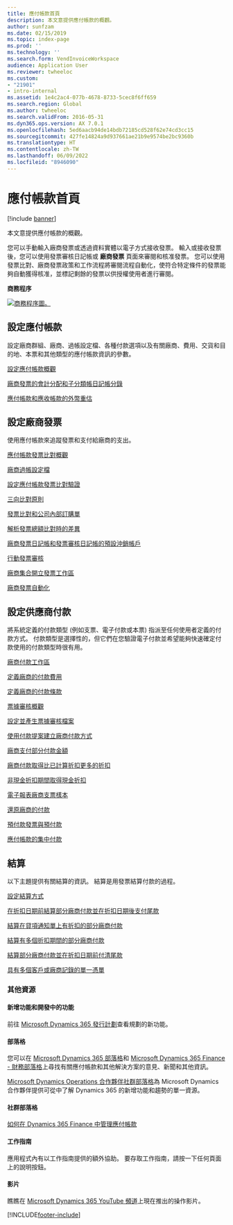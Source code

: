 ```yaml
---
title: 應付帳款首頁
description: 本文意提供應付帳款的概觀。
author: sunfzam
ms.date: 02/15/2019
ms.topic: index-page
ms.prod: ''
ms.technology: ''
ms.search.form: VendInvoiceWorkspace
audience: Application User
ms.reviewer: twheeloc
ms.custom:
- "21901"
- intro-internal
ms.assetid: 1e4c2ac4-077b-4678-8733-5cec8f6ff659
ms.search.region: Global
ms.author: twheeloc
ms.search.validFrom: 2016-05-31
ms.dyn365.ops.version: AX 7.0.1
ms.openlocfilehash: 5ed6aacb94de14bdb72185cd528f62e74cd3cc15
ms.sourcegitcommit: 427fe14824a9d937661ae21b9e9574be2bc9360b
ms.translationtype: HT
ms.contentlocale: zh-TW
ms.lasthandoff: 06/09/2022
ms.locfileid: "8946090"
---
```

# <a name="accounts-payable-home-page"></a>應付帳款首頁

[!include [banner](../includes/banner.md)]

本文意提供應付帳款的概觀。 

您可以手動輸入廠商發票或透過資料實體以電子方式接收發票。 輸入或接收發票後，您可以使用發票審核日記帳或 **廠商發票** 頁面來審閱和核准發票。 您可以使用發票比對、廠商發票政策和工作流程將審閱流程自動化，使符合特定條件的發票能夠自動獲得核准，並標記剩餘的發票以供授權使用者進行審閱。

**商務程序**

[![商務程序圖。](./media/AP-process.PNG)](./media/AP-process.PNG)

## <a name="set-up-accounts-payable"></a>設定應付帳款

設定廠商群組、廠商、過帳設定檔、各種付款選項以及有關廠商、費用、交貨和目的地、本票和其他類型的應付帳款資訊的參數。 

[設定應付帳款概觀](accounts-payable-overview.md)

[廠商發票的會計分配和子分類帳日記帳分錄](accounting-distributions-subledger-journal-entries-vendor-invoices.md) 

[應付帳款和應收帳款的外幣重估](../cash-bank-management/foreign-currency-revaluation-accounts-payable-accounts-receivable.md)

## <a name="configure-vendor-invoices"></a>設定廠商發票

使用應付帳款來追蹤發票和支付給廠商的支出。

[應付帳款發票比對概觀](accounts-payable-invoice-matching.md)

[廠商過帳設定檔](vendor-posting-profiles.md)

[設定應付帳款發票比對驗證](tasks/set-up-accounts-payable-invoice-matching-validation.md)

[三向比對原則](three-way-matching-policies.md)

[發票比對和公司內部訂購單](invoice-matching-intercompany-purchase-orders.md)

[解析發票總額比對時的差異](resolve-invoice-totals-invoice-matching-discrepancies.md)

[廠商發票日記帳和發票審核日記帳的預設沖銷帳戶](default-offset-accounts-vendor-invoice-journals.md)

[行動發票審核](mobile-invoice-approvals.md)

[廠商集合開立發票工作區](vendor-portal-invoicing-workspace.md)

[廠商發票自動化](vendor-invoice-automation.md)

## <a name="configure-vendor-payments"></a>設定供應商付款 

將系統定義的付款類型 (例如支票、電子付款或本票) 指派至任何使用者定義的付款方式。 付款類型是選擇性的，但它們在您驗證電子付款並希望能夠快速確定付款使用的付款類型時很有用。 

[廠商付款工作區](vendor-payments-workspace.md)

[定義廠商的付款費用](tasks/define-vendor-payment-fees.md)

[定義廠商的付款條款](tasks/define-vendor-payment-terms.md)

[票據審核概觀](positive-pay-overview.md)

[設定並產生票據審核檔案](set-up-generate-positive-pay-files.md)

[使用付款提案建立廠商付款方式](create-vendor-payments-payment-proposal.md)

[廠商支付部分付款金額](vendor-payments-partial-amount.md)

[廠商付款取得比已計算折扣更多的折扣](take-discount-more-calculated-discount-vendor-payment.md)

[非現金折扣期間取得現金折扣](take-cash-discount-outside-cash-discount-timeframe.md)

[電子報表廠商支票樣本](electronic-reporting-sample-vendor-checks.md)

[還原廠商的付款](reverse-vendor-payment.md)

[預付款發票與預付款](prepayments-invoices-vs-prepayments.md)

[應付帳款的集中付款](centralized-payments-accounts-payable.md)

## <a name="settlements"></a>結算

以下主題提供有關結算的資訊。 結算是用發票結算付款的過程。 

[設定結算方式](../cash-bank-management/configure-settlement.md)

[在折扣日期前結算部分廠商付款並在折扣日期後支付尾款](settle-partial-vendor-payment-before-discount-or-final-payment-after.md)

[結算在貸項通知單上有折扣的部分廠商付款](settle-partial-vendor-payment-discounts-vendor-credit-notes.md)

[結算有多個折扣期間的部分廠商付款](settle-partial-vendor-payment-multiple-discount-periods.md)

[結算部分廠商付款並在折扣日期前付清尾款](settle-partial-vendor-payment-or-final-payment-before-discount.md)

[具有多個客戶或廠商記錄的單一憑單](single-voucher-multiple-customer-vendor-records.md)



### <a name="additional-resources"></a>其他資源

#### <a name="whats-new-and-in-development"></a>新增功能和開發中的功能

前往 [Microsoft Dynamics 365 發行計劃](/dynamics365/release-plans/)查看規劃的新功能。 

#### <a name="blogs"></a>部落格

您可以在 [Microsoft Dynamics 365 部落格](https://community.dynamics.com/b/msftdynamicsblog?c=Enterprise)和 [Microsoft Dynamics 365 Finance - 財務部落格](https://community.dynamics.com/365/financeandoperations/b/financials)上尋找有關應付帳款和其他解決方案的意見、新聞和其他資訊。

[Microsoft Dynamics Operations 合作夥伴社群部落格](https://community.dynamics.com/partner/b/operationspartnercommunityblog)為 Microsoft Dynamics 合作夥伴提供可從中了解 Dynamics 365 的新增功能和趨勢的單一資源。

#### <a name="community-blogs"></a>社群部落格

[如何在 Dynamics 365 Finance 中管理應付帳款](https://financefunction.tech/2019/02/15/how-to-manage-payables-in-dynamics-365-for-finance-and-operations)

#### <a name="task-guides"></a>工作指南
應用程式內有以工作指南提供的額外協助。 要存取工作指南，請按一下任何頁面上的說明按鈕。

#### <a name="videos"></a>影片

瞧瞧在 [Microsoft Dynamics 365 YouTube 頻道](https://www.youtube.com/channel/UCJGCg4rB3QSs8y_1FquelBQ)上現在推出的操作影片。






[!INCLUDE[footer-include](../../includes/footer-banner.md)]
